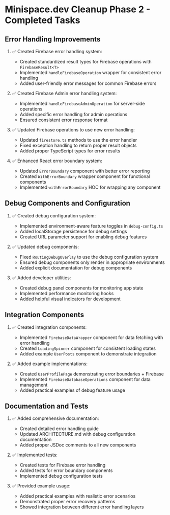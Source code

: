 # Minispace.dev Cleanup Phase 2 - Completed Tasks

## Error Handling Improvements

1. ✅ Created Firebase error handling system:
   - Created standardized result types for Firebase operations with `FirebaseResult<T>`
   - Implemented `handleFirebaseOperation` wrapper for consistent error handling
   - Added user-friendly error messages for common Firebase errors

2. ✅ Created Firebase Admin error handling system:
   - Implemented `handleFirebaseAdminOperation` for server-side operations
   - Added specific error handling for admin operations
   - Ensured consistent error response format

3. ✅ Updated Firebase operations to use new error handling:
   - Updated `firestore.ts` methods to use the error handler
   - Fixed exception handling to return proper result objects
   - Added proper TypeScript types for error results

4. ✅ Enhanced React error boundary system:
   - Updated `ErrorBoundary` component with better error reporting
   - Created `WithErrorBoundary` wrapper component for functional components
   - Implemented `withErrorBoundary` HOC for wrapping any component

## Debug Components and Configuration

1. ✅ Created debug configuration system:
   - Implemented environment-aware feature toggles in `debug-config.ts`
   - Added localStorage persistence for debug settings
   - Created URL parameter support for enabling debug features

2. ✅ Updated debug components:
   - Fixed `RoutingDebugOverlay` to use the debug configuration system
   - Ensured debug components only render in appropriate environments
   - Added explicit documentation for debug components

3. ✅ Added developer utilities:
   - Created debug panel components for monitoring app state
   - Implemented performance monitoring hooks
   - Added helpful visual indicators for development

## Integration Components

1. ✅ Created integration components:
   - Implemented `FirebaseDataWrapper` component for data fetching with error handling
   - Created `LoadingSpinner` component for consistent loading states
   - Added example `UserPosts` component to demonstrate integration

2. ✅ Added example implementations:
   - Created `UserProfilePage` demonstrating error boundaries + Firebase
   - Implemented `FirebaseDatabaseOperations` component for data management
   - Added practical examples of debug feature usage

## Documentation and Tests

1. ✅ Added comprehensive documentation:
   - Created detailed error handling guide
   - Updated ARCHITECTURE.md with debug configuration documentation
   - Added proper JSDoc comments to all new components

2. ✅ Implemented tests:
   - Created tests for Firebase error handling
   - Added tests for error boundary components
   - Implemented debug configuration tests

3. ✅ Provided example usage:
   - Added practical examples with realistic error scenarios
   - Demonstrated proper error recovery patterns
   - Showed integration between different error handling layers
